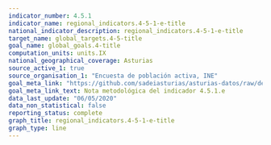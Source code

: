 ```yaml
---
indicator_number: 4.5.1
indicator_name: regional_indicators.4-5-1-e-title
national_indicator_description: regional_indicators.4-5-1-e-title
target_name: global_targets.4-5-title
goal_name: global_goals.4-title
computation_units: units.IX
national_geographical_coverage: Asturias
source_active_1: true
source_organisation_1: "Encuesta de población activa, INE"
goal_meta_link: "https://github.com/sadeiasturias/asturias-datos/raw/develop/methodology/4.5.1.e.pdf"
goal_meta_link_text: Nota metodológica del indicador 4.5.1.e
data_last_update: "06/05/2020"
data_non_statistical: false
reporting_status: complete
graph_title: regional_indicators.4-5-1-e-title
graph_type: line
---
```

